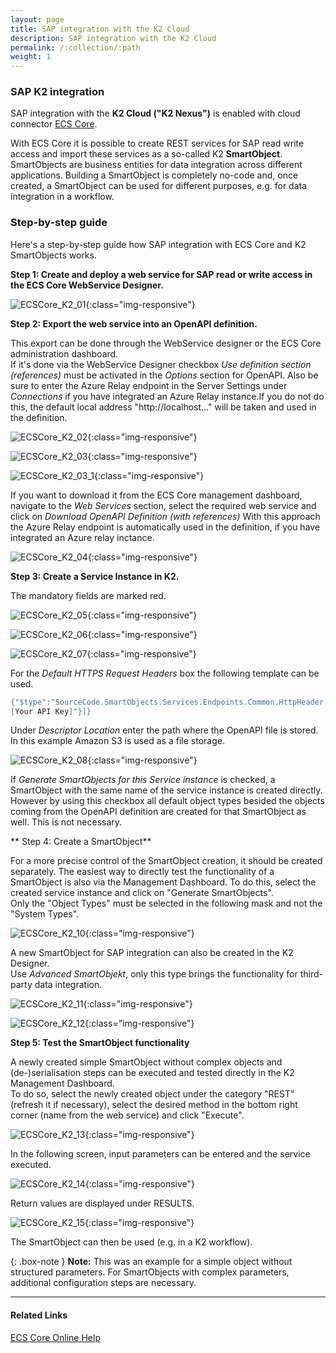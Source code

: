 ```yaml
---
layout: page
title: SAP integration with the K2 Cloud
description: SAP integration with the K2 Cloud
permalink: /:collection/:path
weight: 1
---
```


### SAP K2 integration

SAP integration with the **K2 Cloud ("K2 Nexus")** is enabled with cloud connector [ECS Core](https://theobald-software.com/en/ecs-core/).

With ECS Core it is possible to create REST services for SAP read write access and import these services as a so-called K2 **SmartObject**. <br>
SmartObjects are business entities for data integration across different applications. Building a SmartObject is completely no-code and, once created, a SmartObject can be used for different purposes, e.g. for data integration in a workflow.

### Step-by-step guide

Here's a step-by-step guide how SAP integration with ECS Core and K2 SmartObjects works.

**Step 1: Create and deploy a web service for SAP read or write access in the ECS Core WebService Designer.** <br>

![ECSCore_K2_01](/img/contents/ecscore/ecscore_k2_01.png){:class="img-responsive"}

**Step 2: Export the web service into an OpenAPI definition.** <br>

This export can be done through the WebService designer or the ECS Core administration dashboard. <br>
If it's done via the WebService Designer checkbox *Use definition section (references)* must be activated in the *Options* section for OpenAPI. 
Also be sure to enter the Azure Relay endpoint in the Server Settings under *Connections* if you have integrated an Azure Relay instance.If you do not do this, 
the default local address "http://localhost..." will be taken and used in the definition.

![ECSCore_K2_02](/img/contents/ecscore/ecscore_k2_02.png){:class="img-responsive"}

![ECSCore_K2_03](/img/contents/ecscore/ecscore_k2_03.png){:class="img-responsive"}

![ECSCore_K2_03_1](/img/contents/ecscore/ecscore_k2_03_1.png){:class="img-responsive"}

If you want to download it from the ECS Core management dashboard, navigate to the *Web Services* section, select the required web service and click on *Download OpenAPI Definition (with references)*
With this approach the Azure Relay endpoint is automatically used in the definition, if you have integrated an Azure relay inctance. 

![ECSCore_K2_04](/img/contents/ecscore/ecscore_k2_04.png){:class="img-responsive"}

**Step 3: Create a Service Instance in K2.** <br>

The mandatory fields are marked red. 

![ECSCore_K2_05](/img/contents/ecscore/ecscore_k2_05.png){:class="img-responsive"}

![ECSCore_K2_06](/img/contents/ecscore/ecscore_k2_06.png){:class="img-responsive"}

![ECSCore_K2_07](/img/contents/ecscore/ecscore_k2_07.png){:class="img-responsive"} 

For the *Default HTTPS Request Headers* box the following template can be used.  

``` c#
{"$type":"SourceCode.SmartObjects.Services.Endpoints.Common.HttpHeader[], SourceCode.SmartObjects.Services.Endpoints.Common, Version=4.0.0.0, Culture=neutral, PublicKeyToken=null","$values":[{"$type":"SourceCode.SmartObjects.Services.Endpoints.Common.HttpHeader, SourceCode.SmartObjects.Services.Endpoints.Common, Version=4.0.0.0, Culture=neutral, PublicKeyToken=null","Name":"Authorization","Value":"Apikey 
[Your API Key]"}]}
```

Under *Descriptor Location* enter the path where the OpenAPI file is stored. In this example Amazon S3 is used as a file storage.  

![ECSCore_K2_08](/img/contents/ecscore/ecscore_k2_08.png){:class="img-responsive"}

If *Generate SmartObjects for this Service instance* is checked, a SmartObject with the same name of the service instance is created directly. <br>
However by using this checkbox all default object types besided the objects coming from the OpenAPI definition are created for that SmartObject as well. This is not necessary.   

** Step 4: Create a SmartObject** <br>

For a more precise control of the SmartObject creation, it should be created separately. 
The easiest way to directly test the functionality of a SmartObject is also via the Management Dashboard.
To do this, select the created service instance and click on "Generate SmartObjects". <br>
Only the "Object Types" must be selected in the following mask and not the "System Types".

![ECSCore_K2_10](/img/contents/ecscore/ecscore_k2_10.png){:class="img-responsive"} 

A new SmartObject for SAP integration can also be created in the K2 Designer. <br>
Use *Advanced SmartObjekt*, only this type brings the functionality for third-party data integration.  

 ![ECSCore_K2_11](/img/contents/ecscore/ecscore_k2_11.png){:class="img-responsive"} 

 ![ECSCore_K2_12](/img/contents/ecscore/ecscore_k2_12.png){:class="img-responsive"} 

**Step 5: Test the SmartObject functionality** <br>

A newly created simple SmartObject without complex objects and (de-)serialisation steps can be executed and tested directly in the K2 Management Dashboard. <br>
To do so, select the newly created object under the category "REST" (refresh it if necessary), select the desired method in the bottom right corner (name from the web service) and click "Execute".

![ECSCore_K2_13](/img/contents/ecscore/ecscore_k2_13.png){:class="img-responsive"} 

In the following screen, input parameters can be entered and the service executed.

![ECSCore_K2_14](/img/contents/ecscore/ecscore_k2_14.png){:class="img-responsive"}

Return values are displayed under RESULTS. 

![ECSCore_K2_15](/img/contents/ecscore/ecscore_k2_15.png){:class="img-responsive"}

The SmartObject can then be used (e.g. in a K2 workflow).

{: .box-note }
**Note:** This was an example for a simple object without structured parameters. For SmartObjects with complex parameters, additional configuration steps are necessary.  

***********
#### Related Links

[ECS Core Online Help](https://help.theobald-software.com/en/ecs-core/)